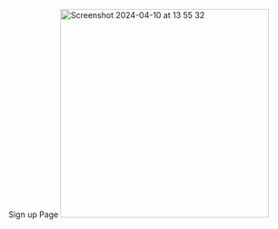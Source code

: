 Sign up Page
<img width="367" alt="Screenshot 2024-04-10 at 13 55 32" src="https://github.com/Kanishka714/digital-clinic/assets/130472767/f3ea232f-ee28-4341-9931-61daeaae5991">
